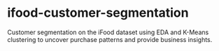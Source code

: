 # ifood-customer-segmentation
Customer segmentation on the iFood dataset using EDA and K-Means clustering to uncover purchase patterns and provide business insights.
